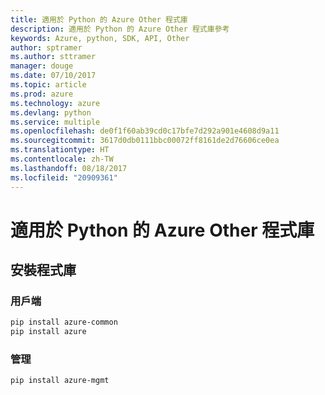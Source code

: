 ```yaml
---
title: 適用於 Python 的 Azure Other 程式庫
description: 適用於 Python 的 Azure Other 程式庫參考
keywords: Azure, python, SDK, API, Other
author: sptramer
ms.author: sttramer
manager: douge
ms.date: 07/10/2017
ms.topic: article
ms.prod: azure
ms.technology: azure
ms.devlang: python
ms.service: multiple
ms.openlocfilehash: de0f1f60ab39cd0c17bfe7d292a901e4608d9a11
ms.sourcegitcommit: 3617d0db0111bbc00072ff8161de2d76606ce0ea
ms.translationtype: HT
ms.contentlocale: zh-TW
ms.lasthandoff: 08/18/2017
ms.locfileid: "20909361"
---
```

# <a name="azure-other-libraries-for-python"></a>適用於 Python 的 Azure Other 程式庫

## <a name="install-the-libraries"></a>安裝程式庫
### <a name="client"></a>用戶端

```bash
pip install azure-common
pip install azure
```

### <a name="management"></a>管理

```bash
pip install azure-mgmt
```
